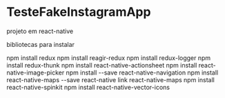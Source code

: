 # TesteFakeInstagramApp
projeto em react-native


bibliotecas para instalar


npm install redux
npm install reagir-redux
npm install redux-logger
npm install redux-thunk
npm install react-native-actionsheet
npm install react-native-image-picker
npm install --save react-native-navigation
npm install react-native-maps --save
react-native link react-native-maps
npm install react-native-spinkit
npm install react-native-vector-icons